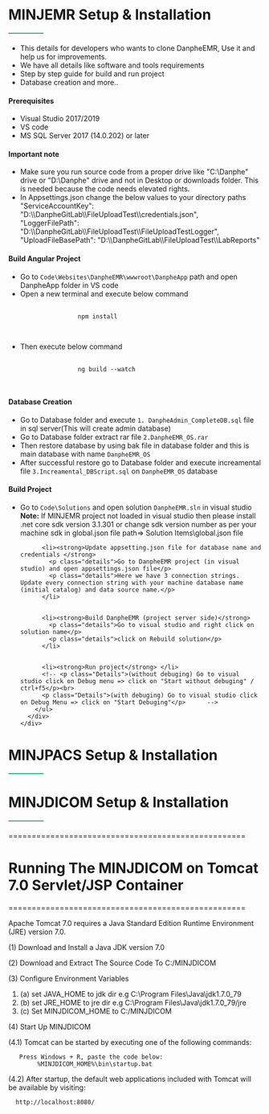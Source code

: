 <!-- Services -->
  <div class="" id="setup">
    <div class="intro-content d-block">
    <h1 class="w3-xxxlarge w3-text-primary"><b>MINJEMR Setup & Installation</b></h1>
    <hr style="width: 70px; height: 2px; background-color: #1eb685;opacity: 1;margin: 0 0 20px 0;" class="w3-round">    
      <ul>
        <li>This details for developers who wants to clone DanpheEMR, Use it and help us for improvements.</li>
        <li>We have all details like software and tools requirements</li>
        <li>Step by step guide for build and run project</li>
        <li>Database creation and more..</li>
      </ul>
      <div>
        <h4>Prerequisites</h4>
        <ul>
          <li>Visual Studio 2017/2019</li>
          <li>VS code</li>
          <li>MS SQL Server 2017 (14.0.202) or later</li>
        </ul>
      </div>
       <div>
        <h4>Important note</h4>
        <ul>
          <li>Make sure you run source code from a proper drive like "C:\Danphe" drive or "D:\Danphe" drive and not in Desktop or downloads folder. This is needed because the code needs elevated rights.</li>
          <li>In Appsettings.json change the below values to your directory paths  <br>
        "ServiceAccountKey": "D:\\DanpheGitLab\\FileUploadTest\\credentials.json",<br>
        "LoggerFilePath": "D:\\DanpheGitLab\\FileUploadTest\\FileUploadTestLogger",<br>
          "UploadFileBasePath": "D:\\DanpheGitLab\\FileUploadTest\\LabReports"</li>
        </ul>
      </div>
      <div>
        <h4>Build Angular Project</h4>
        <ul class="code-list">
          <li>Go to <code class="inline-code__InlineCode-sc-6w7ni7-0 cfZKRM">Code\Websites\DanpheEMR\wwwroot\DanpheApp</code> path and open DanpheApp folder in VS code</li>
          <li>Open a new terminal and execute below command </li>
          <div>
            <pre class="lang-sh prettyprint">
              <code class="animated fadeIn">
                <span class="pln">npm install</span>
              </code>
            </pre>   
          </div> 
          <li>Then execute below command</li>
          <div>
            <pre class="lang-sh prettyprint">
              <code class="animated fadeIn">
                <span class="pln">ng build --watch</span>
              </code>
            </pre>   
          </div> 
        </ul>
      </div>
      <div>
        <h4>Database Creation</h4>
        <ul class="code-list">
          <li>Go to Database folder and execute <code class="inline-code__InlineCode-sc-6w7ni7-0 cfZKRM">1. DanpheAdmin_CompleteDB.sql</code> file in sql server(This will create admin database)</li>
          <li>Go to Database folder extract rar file <code class="inline-code__InlineCode-sc-6w7ni7-0 cfZKRM">2.DanpheEMR_OS.rar</code></li>
          <li>Then restore database by using bak file in database folder and this is main database with name <code class="inline-code__InlineCode-sc-6w7ni7-0 cfZKRM">DanpheEMR_OS</code></li>
          <li>After successful restore go to Database folder and execute increamental file <code class="inline-code__InlineCode-sc-6w7ni7-0 cfZKRM">3.Increamental_DBScript.sql</code> on <code class="inline-code__InlineCode-sc-6w7ni7-0 cfZKRM">DanpheEMR_OS</code> database</li>
        </ul>
      </div>
      <div>
        <h4>Build Project</h4>
        <ul class="code-list code-list-block">
          <li>Go to <code class="inline-code__InlineCode-sc-6w7ni7-0 cfZKRM">Code\Solutions</code> and open solution <code class="inline-code__InlineCode-sc-6w7ni7-0 cfZKRM">DanpheEMR.sln</code> in visual studio</li>
          <div class="alert alert-success my-3">
            <strong>Note:</strong> If MINJEMR project not loaded in visual studio then please install .net core sdk version 3.1.301
            or change sdk version number as per your machine sdk in global.json file
            path=> Solution Items\global.json file
          </div>
          
      
          <li><strong>Update appsetting.json file for database name and credentials </strong>
            <p class="details">Go to DanpheEMR project (in visual studio) and open appsettings.json file</p>
            <p class="details">Here we have 3 connection strings. Update every connection string with your machine database name (initial catalog) and data source name.</p>
          </li>
         
         
          <li><strong>Build DanpheEMR (project server side)</strong>
            <p class="details">Go to visual studio and right click on solution name</p>
            <p class="details">click on Rebuild solution</p>
          </li>      
          
      
          <li><strong>Run project</strong> </li>
          <!-- <p class="Details">(without debuging) Go to visual studio click on Debug menu => click on "Start without debuging" / ctrl+f5</p><br>
          <p class="Details">(with debuging) Go to visual studio click on Debug Menu => click on "Start Debuging"</p>      -->
        </ul>
      </div>
    </div>
  </div>  
  
  <h1 class="w3-xxxlarge w3-text-primary"><b>MINJPACS Setup & Installation</b></h1>
  <hr style="width: 70px; height: 2px; background-color: #1eb685;opacity: 1;margin: 0 0 20px 0;" class="w3-round">  
   
   <h1 class="w3-xxxlarge w3-text-primary"><b>MINJDICOM Setup & Installation</b></h1>
   <hr style="width: 70px; height: 2px; background-color: #1eb685;opacity: 1;margin: 0 0 20px 0;" class="w3-round"> 
   ===================================================
  <h1>Running The MINJDICOM on Tomcat 7.0 Servlet/JSP Container </h1>
   ===================================================

Apache Tomcat 7.0 requires a Java Standard Edition Runtime
Environment (JRE) version 7.0.


(1) Download and Install a Java JDK version 7.0

(2) Download and Extract The Source Code To C:/MINJDICOM      

(3) Configure Environment Variables
	<ol>
  <li>(a) set JAVA_HOME to jdk dir e.g C:\Program Files\Java\jdk1.7.0_79</li> 
	 <li>(b) set JRE_HOME  to jre dir e.g C:\Program Files\Java\jdk1.7.0_79/jre</li> 
	 <li>(c) Set MINJDICOM_HOME to C:/MINJDICOM </li> 
</ol>
(4) Start Up MINJDICOM
<p></p>
(4.1) Tomcat can be started by executing one of the following commands:
      
       Press Windows + R, paste the code below:
      		%MINJDICOM_HOME%\bin\startup.bat         
  
(4.2) After startup, the default web applications included with Tomcat will be
      available by visiting:

      http://localhost:8080/


